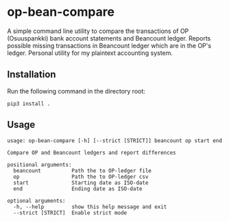 # op-bean-compare

A simple command line utility to compare the transactions of OP (Osuuspankki) bank account statements and
Beancount ledger. Reports possible missing transactions in Beancount ledger which are in the OP's ledger.
Personal utility for my plaintext accounting system.

## Installation
Run the following command in the directory root:
```
pip3 install .
```

## Usage
```
usage: op-bean-compare [-h] [--strict [STRICT]] beancount op start end

Compare OP and Beancount ledgers and report differences

positional arguments:
  beancount          Path the to OP-ledger file
  op                 Path the to OP-ledger csv
  start              Starting date as ISO-date
  end                Ending date as ISO-date

optional arguments:
  -h, --help         show this help message and exit
  --strict [STRICT]  Enable strict mode
```
